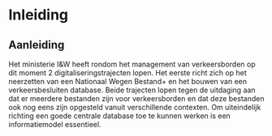 # Inleiding


## Aanleiding
Het ministerie I&W heeft rondom het management van verkeersborden op dit moment 2 digitaliseringstrajecten lopen. Het eerste richt zich op het neerzetten van een Nationaal Wegen Bestand+ en het bouwen van een verkeersbesluiten database. Beide trajecten lopen tegen de uitdaging aan dat er meerdere bestanden zijn voor verkeersborden en dat deze bestanden ook nog eens zijn opgesteld vanuit verschillende contexten. Om uiteindelijk richting een goede centrale database toe te kunnen werken is een informatiemodel essentieel. 


